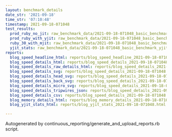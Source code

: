 ```yaml
---
layout: benchmark_details
date_str: '2021-09-18'
time_str: '07:10:48'
timestamp: 2021-09-18-071048
test_results:
  prod_ruby_no_jit: raw_benchmark_data/2021-09-18-071048_basic_benchmark_prod_ruby_no_jit.json
  prod_ruby_with_yjit: raw_benchmark_data/2021-09-18-071048_basic_benchmark_prod_ruby_with_yjit.json
  ruby_30_with_mjit: raw_benchmark_data/2021-09-18-071048_basic_benchmark_ruby_30_with_mjit.json
  yjit_stats: raw_benchmark_data/2021-09-18-071048_basic_benchmark_yjit_stats.json
reports:
  blog_speed_headline_html: reports/blog_speed_headline_2021-09-18-071048.html
  blog_speed_details_html: reports/blog_speed_details_2021-09-18-071048.html
  blog_speed_details_raw_details_html: reports/blog_speed_details_2021-09-18-071048.raw_details.html
  blog_speed_details_svg: reports/blog_speed_details_2021-09-18-071048.svg
  blog_speed_details_head_svg: reports/blog_speed_details_2021-09-18-071048.head.svg
  blog_speed_details_back_svg: reports/blog_speed_details_2021-09-18-071048.back.svg
  blog_speed_details_micro_svg: reports/blog_speed_details_2021-09-18-071048.micro.svg
  blog_speed_details_tripwires_json: reports/blog_speed_details_2021-09-18-071048.tripwires.json
  blog_speed_details_csv: reports/blog_speed_details_2021-09-18-071048.csv
  blog_memory_details_html: reports/blog_memory_details_2021-09-18-071048.html
  blog_yjit_stats_html: reports/blog_yjit_stats_2021-09-18-071048.html

---
```

Autogenerated by continuous_reporting/generate_and_upload_reports.rb script.
